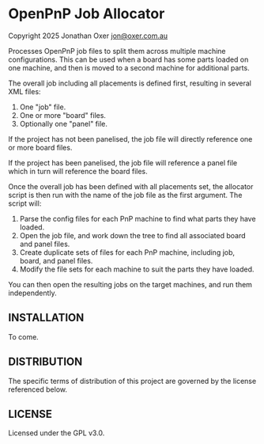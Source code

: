 OpenPnP Job Allocator
=====================

Copyright 2025 Jonathan Oxer <jon@oxer.com.au>

Processes OpenPnP job files to split them across multiple machine
configurations. This can be used when a board has some parts
loaded on one machine, and then is moved to a second machine for
additional parts.

The overall job including all placements is defined first, resulting
in several XML files:

 1. One "job" file.
 2. One or more "board" files.
 3. Optionally one "panel" file.

If the project has not been panelised, the job file will directly
reference one or more board files.

If the project has been panelised, the job file will reference a
panel file which in turn will reference the board files.

Once the overall job has been defined with all placements set, the
allocator script is then run with the name of the job file as the
first argument. The script will:

 1. Parse the config files for each PnP machine to find what parts
    they have loaded.
 2. Open the job file, and work down the tree to find all associated
    board and panel files.
 3. Create duplicate sets of files for each PnP machine, including
    job, board, and panel files.
 4. Modify the file sets for each machine to suit the parts they have
    loaded.

You can then open the resulting jobs on the target machines, and run
them independently.

INSTALLATION
------------
To come.


DISTRIBUTION
------------
The specific terms of distribution of this project are governed by the
license referenced below.


LICENSE
-------
Licensed under the GPL v3.0.
